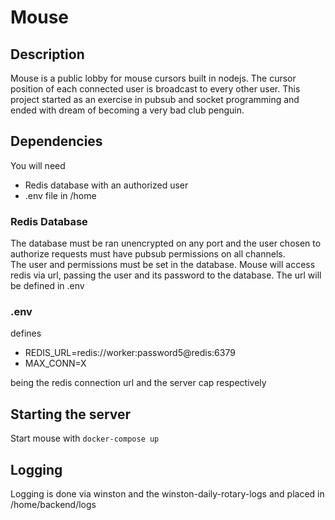 # Mouse
## Description 
Mouse is a public lobby for mouse cursors built in nodejs.  The cursor position of each connected user is broadcast to every other user. This project started as an exercise in pubsub and socket programming and ended with dream of becoming a very bad club penguin.

## Dependencies
You will need
- Redis database with an authorized user
- .env file in /home 

### Redis Database
The database must be ran unencrypted on any port and the user chosen to authorize requests must have pubsub permissions on all channels.  
The user and permissions must be set in the database.  Mouse will access redis via url, passing the user and its password to the database.  The url will be defined in .env

### .env
defines
- REDIS_URL=redis://worker:password5@redis:6379
- MAX_CONN=X

being the redis connection url and the server cap respectively

## Starting the server
Start mouse with
`docker-compose up`

## Logging
Logging is done via winston and the winston-daily-rotary-logs and placed in /home/backend/logs
